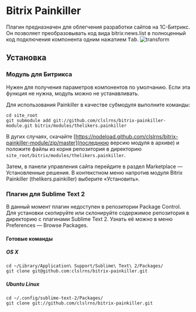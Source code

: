Bitrix Painkiller
=================

Плагин предназначен для облегчения разработки сайтов на 1С-Битрикс. Он позволяет преобразовывать код вида bitrix:news.list в полноценный код подключения компонента одним нажатием <kbd>Tab</kbd>.
![transform](http://picasion.com/pic67/6991b114c4f74ac1b1aaa89f8a456746.gif)

Установка
-------------------------------
### Модуль для Битрикса
Нужен для получения параметров компонентов по умолчанию. Если эта функция не нужна, модуль можно не устанавливать.

Для использования Painkiller в качестве субмодуля выполните команды:

    cd site_root
    git submodule add git://github.com/clslrns/bitrix-painkiller-module.git bitrix/modules/thelikers.painkiller

В дугих случаях, скачайте [https://nodeload.github.com/clslrns/bitrix-painkiller-module/zip/master](последнюю версию модуля в архиве) и положите файлы из корня репозитория в директорию `site_root/bitrix/modules/thelikers.painkiller`.

Затем, в панели управления сайта перейдите в раздел Marketplace — Установленные решения. В контекстном меню напротив модуля Bitrix Painkiller (thelikers.painkiller) выберите «Установить».

### Плагин для Sublime Text 2

В данный момент плагин недоступен в репозитории Package Control. Для установки скопируйте или склонируйте содержимое репозитория в директорию с плагинами Sublime Text 2. Узнать её можно в меню Preferences — Browse Packages.

#### Готовые команды
##### OS X

    cd ~/Library/Application\ Support/Sublime\ Text\ 2/Packages/
    git clone git@github.com:clslrns/bitrix-painkiller.git

##### Ubuntu Linux

    cd ~/.config/sublime-text-2/Packages/
    git clone git://github.com/clslrns/bitrix-painkiller.git

